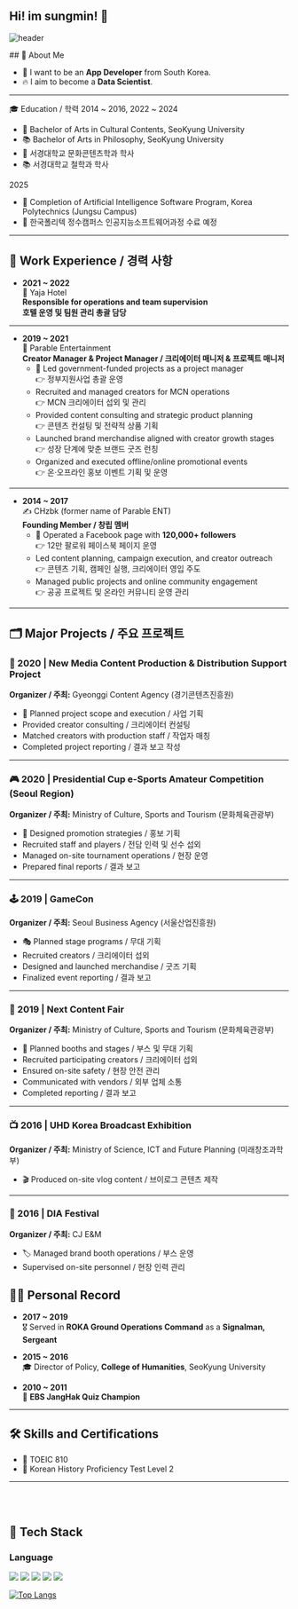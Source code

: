 ## Hi! im sungmin! 👋
<div>
  
![header](https://capsule-render.vercel.app/api?type=waving&color=gradient&height=300&section=header&text=NICE%20TO%20MEET%20YOU%20%F0%9F%A4%97)
</div>

 <!--Body-->
 
<div>
## 👀 About Me

- 🙋 I want to be an **App Developer** from South Korea.  
- 🔥 I aim to become a **Data Scientist**.  

---

🎓 Education / 학력
2014 ~ 2016, 2022 ~ 2024
- 🎨 Bachelor of Arts in Cultural Contents, SeoKyung University
- 📚 Bachelor of Arts in Philosophy, SeoKyung University
- 🎨 서경대학교 문화콘텐츠학과 학사
- 📚 서경대학교 철학과 학사

2025
- 🤖 Completion of Artificial Intelligence Software Program, Korea Polytechnics (Jungsu Campus)
- 🤖 한국폴리텍 정수캠퍼스 인공지능소프트웨어과정 수료 예정



---

## 💼 Work Experience / 경력 사항

- **2021 ~ 2022**  
  🏨 Yaja Hotel  
  **Responsible for operations and team supervision**  
  **호텔 운영 및 팀원 관리 총괄 담당**

---

- **2019 ~ 2021**  
  👥 Parable Entertainment  
  **Creator Manager & Project Manager / 크리에이터 매니저 & 프로젝트 매니저**  
  - 🧩 Led government-funded projects as a project manager  
    👉 정부지원사업 총괄 운영  
  - Recruited and managed creators for MCN operations  
    👉 MCN 크리에이터 섭외 및 관리  
  - Provided content consulting and strategic product planning  
    👉 콘텐츠 컨설팅 및 전략적 상품 기획  
  - Launched brand merchandise aligned with creator growth stages  
    👉 성장 단계에 맞춘 브랜드 굿즈 런칭  
  - Organized and executed offline/online promotional events  
    👉 온·오프라인 홍보 이벤트 기획 및 운영  

---

- **2014 ~ 2017**  
  ✍️ CHzbk (former name of Parable ENT)  
  **Founding Member / 창립 멤버**  
  - 📣 Operated a Facebook page with **120,000+ followers**  
    👉 12만 팔로워 페이스북 페이지 운영  
  - Led content planning, campaign execution, and creator outreach  
    👉 콘텐츠 기획, 캠페인 실행, 크리에이터 영입 주도  
  - Managed public projects and online community engagement  
    👉 공공 프로젝트 및 온라인 커뮤니티 운영 관리
---
## 🗂️ Major Projects / 주요 프로젝트

### 🎥 2020 | New Media Content Production & Distribution Support Project  
**Organizer / 주최:** Gyeonggi Content Agency (경기콘텐츠진흥원)  
- 📌 Planned project scope and execution / 사업 기획  
-  Provided creator consulting / 크리에이터 컨설팅  
-  Matched creators with production staff / 작업자 매칭  
-  Completed project reporting / 결과 보고 작성  

---

### 🎮 2020 | Presidential Cup e-Sports Amateur Competition (Seoul Region)  
**Organizer / 주최:** Ministry of Culture, Sports and Tourism (문화체육관광부)  
- 📣 Designed promotion strategies / 홍보 기획  
-  Recruited staff and players / 전담 인력 및 선수 섭외  
-  Managed on-site tournament operations / 현장 운영  
-  Prepared final reports / 결과 보고  

---

### 🕹 2019 | GameCon  
**Organizer / 주최:** Seoul Business Agency (서울산업진흥원)  
- 🎭 Planned stage programs / 무대 기획  
-  Recruited creators / 크리에이터 섭외  
-  Designed and launched merchandise / 굿즈 기획  
-  Finalized event reporting / 결과 보고  

---

### 🧩 2019 | Next Content Fair  
**Organizer / 주최:** Ministry of Culture, Sports and Tourism (문화체육관광부)  
- 🏢 Planned booths and stages / 부스 및 무대 기획  
-  Recruited participating creators / 크리에이터 섭외  
-  Ensured on-site safety / 현장 안전 관리  
-  Communicated with vendors / 외부 업체 소통  
-  Completed reporting / 결과 보고  

---

### 📺 2016 | UHD Korea Broadcast Exhibition  
**Organizer / 주최:** Ministry of Science, ICT and Future Planning (미래창조과학부)  
- 🎬 Produced on-site vlog content / 브이로그 콘텐츠 제작  

---

### 🎉 2016 | DIA Festival  
**Organizer / 주최:** CJ E&M  
- 🏷️ Managed brand booth operations / 부스 운영  
-  Supervised on-site personnel / 현장 인력 관리  




## 🏃‍♂️ Personal Record

- **2017 ~ 2019**  
  🎖️ Served in **ROKA Ground Operations Command** as a **Signalman, Sergeant**

- **2015 ~ 2016**  
  🎓 Director of Policy, **College of Humanities**, SeoKyung University

- **2010 ~ 2011**  
  🧠 **EBS JangHak Quiz Champion**

---

## 🛠️ Skills and Certifications

- 💬 TOEIC 810  
- 🏺 Korean History Proficiency Test Level 2

---
  <br/> 
  <br/>

  
  ## 🧱 Tech Stack
  ### Language
<img src="https://img.shields.io/badge/Python-3776AB?style=flat-square&logo=Python&logoColor=white"/>
<img src="https://img.shields.io/badge/c-A8B9CC?style=flat-square&logo=c&logoColor=white"/>
<img src="https://img.shields.io/badge/mysql-4479A1?style=flat-square&logo=mysql&logoColor=white"/>
<img src="https://img.shields.io/badge/HTML5-E34F26?style=flat-square&logo=HTML5&logoColor=white"/>
<!--CSS-->
  <img src="https://img.shields.io/badge/CSS3-1572B6?style=flat-square&logo=CSS3&logoColor=white"/>
  <br/>
  
[![Top Langs](https://github-readme-stats.vercel.app/api/top-langs/?username=chocksummersalt)](https://github.com/chocksummersalt/github-readme-stats)

</div>
<!--
**chocksummersalt/chocksummersalt** is a ✨ _special_ ✨ repository because its `README.md` (this file) appears on your GitHub profile.

Here are some ideas to get you started:

- 🔭 I’m currently working on ...
- 🌱 I’m currently learning ...
- 👯 I’m looking to collaborate on ...
- 🤔 I’m looking for help with ...
- 💬 Ask me about ...
- 📫 How to reach me: ...
- 😄 Pronouns: ...
- ⚡ Fun fact: ...
-->
